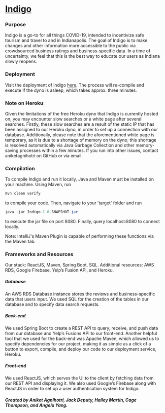 # [Indigo](https://devpost.com/software/indigo-7rw30z)

### Purpose
Indigo is a go-to for all things COVID-19, intended to incentivize safe tourism and travel to and in Indianapolis. The goal of Indigo is to make changes and other information more accessible to the public via crowdsourced business ratings and business-specific data. In a time of uncertainty, we feel that this is the best way to educate our users as Indiana slowly reopens.

### Deployment
Visit the deployment of indigo [here](https://indigo04.herokuapp.com). The process will re-compile and execute if the dyno is asleep, which takes approx. three minutes.

### Note on Heroku
Given the limitations of the free Heroku dyno that Indigo is currently hosted on, you may encounter slow searches or a white page after several searches. Firstly, these slow searches are a result of the static IP that has been assigned to our Heroku dyno, in order to set up a connection with our database. Additionally, please note that the aforementioned white page is temporary, as it is due to a shortage of memory on the dyno; this shortage is resolved automatically via Java Garbage Collection and other memory-saving processes within a few minutes. If you run into other issues, contact aniketagnihotri on GitHub or via email.

### Compilation
To compile Indigo and run it locally, Java and Maven must be installed on your machine. Using Maven, run 
```java
mvn clean verify
```
to compile your code. Then, navigate to your 'target' folder and run 
```java
java -jar Indigo-1.0-SNAPSHOT.jar
```
to execute the jar file on port 8080. Finally, query localhost:8080 to connect locally.

Note: IntelliJ's Maven Plugin is capable of performing these functions via the Maven tab.

### Frameworks and Resources
Our stack:  ReactJS, Maven, Spring Boot, SQL.
Additional resources: AWS RDS, Google Firebase, Yelp’s Fusion API, and Heroku. 
##### Database
An AWS RDS Database instance stores the reviews and business-specific data that users input. We used SQL for the creation of the tables in our database and to specify data search requests.
##### Back-end
We used Spring Boot to create a REST API to query, receive, and push data from our database and Yelp’s Fusions API to our front-end. Another helpful tool that we used for the back-end was Apache Maven, which allowed us to specify dependencies for our project, making it as simple as a click of a button to export, compile, and deploy our code to our deployment service, Heroku. 
##### Front-end
We used ReactJS, which serves the UI to the client by fetching data from our REST API and displaying it. We also used Google’s Firebase along with ReactJS in order to set up a user authentication system for Indigo. 

##### Created by Aniket Agnihotri, Jack Deputy, Halley Martin, Cage Thompson, and Angela Yang.
